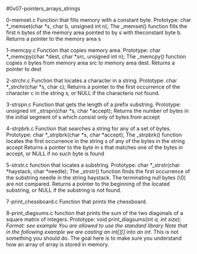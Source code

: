 #0x07-pointers_arrays_strings

0-memset.c
Function that fills memory with a constant byte.
Prototype: char *_memset(char *s, char b, unsigned int n);
The _memset() function fills the first n bytes of the memory area pointed to by s with theconstant byte b. Returns a pointer to the memory area s

1-memcpy.c
Function that copies memory area.
Prototype: char *_memcpy(char *dest, char *src, unsigned int n);
The _memcpy() function copies n bytes from memory area src to memory area dest. Returns a pointer to dest

2-strchr.c
Function that locates a character in a string.
Prototype: char *_strchr(char *s, char c);
Returns a pointer to the first occurrence of the character c in the string s, or NULL if the characteris not found.

3-strspn.c
Function that gets the length of a prefix substring.
Prototype: unsigned int _strspn(char *s, char *accept);
Returns the number of bytes in the initial segment of s which consist only of bytes from accept

4-strpbrk.c
Function that searches a string for any of a set of bytes.
Prototype: char *_strpbrk(char *s, char *accept);
The _strpbrk() function locates the first occurrence in the string s of any of the bytes in the string accept
Returns a pointer to the byte in s that matches one of the bytes in accept, or NULL if no such byte is found

5-strstr.c
function that locates a substring.
Prototype: char *_strstr(char *haystack, char *needle);
The _strstr() function finds the first occurrence of the substring needle in the string haystack. The terminating null bytes (\0) are not compared. Returns a pointer to the beginning of the located substring, or NULL if the substring is not found.

7-print_chessboard.c
Function that prints the chessboard.

8-print_diagsums.c
function that prints the sum of the two diagonals of a square matrix of integers.
Prototype: void print_diagsums(int *a, int size);
Format: see example
You are allowed to use the standard library
Note that in the following example we are casting an int[][] into an int*. This is not something you should do. The goal here is to make sure you understand how an array of array is stored in memory.
